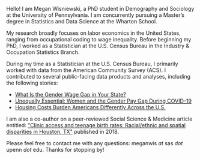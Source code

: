 Hello! I am Megan Wisniewski, a PhD student in Demography and Sociology at the University of Pennsylvania. I am concurrently pursuing a Master’s degree in Statistics and Data Science at the Wharton School.

My research broadly focuses on labor economics in the United States, ranging from occupational coding to wage inequality. Before beginning my PhD, I worked as a Statistician at the U.S. Census Bureau in the Industry & Occupation Statistics Branch. 

During my time as a Statistician at the U.S. Census Bureau, I primarily worked with data from the American Community Survey (ACS). I contributed to several public-facing data products and analyses, including the following stories:

- [What Is the Gender Wage Gap in Your State?](https://www.census.gov/library/stories/2022/03/what-is-the-gender-wage-gap-in-your-state.html)
- [Unequally Essential: Women and the Gender Pay Gap During COVID-19](https://www.census.gov/library/stories/2021/03/unequally-essential-women-and-gender-pay-gap-during-covid-19.html)
- [Housing Costs Burden Americans Differently Across the U.S.](https://www.census.gov/library/stories/2022/12/housing-costs-burden.html)

I am also a co-author on a peer-reviewed Social Science & Medicine article entitled: ["Clinic access and teenage birth rates: Racial/ethnic and spatial disparities in Houston, TX"](https://www.sciencedirect.com/science/article/abs/pii/S0277953618300650) published in 2018. 

Please feel free to contact me with any questions: meganwis *at* sas *dot* upenn *dot* edu. Thanks for stopping by!
